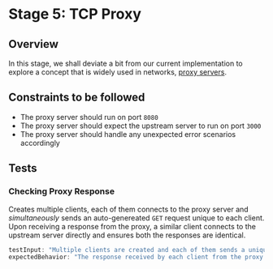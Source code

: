# Stage 5: TCP Proxy

## Overview
In this stage, we shall deviate a bit from our current implementation to explore a concept that is widely used in networks, [proxy servers](https://en.wikipedia.org/wiki/Proxy_server). 


## Constraints to be followed
- The proxy server should run on port `8080`
- The proxy server should expect the upstream server to run on port `3000`
- The proxy server should handle any unexpected error scenarios accordingly


## Tests

### Checking Proxy Response
Creates multiple clients, each of them connects to the proxy server and _simultaneously_ sends an auto-genereated `GET` request unique to each client. Upon receiving a response from the proxy, a similar client connects to the upstream server directly and ensures both the responses are identical.
```js
testInput: "Multiple clients are created and each of them sends a unique message and expects a unique response"
expectedBehavior: "The response received by each client from the proxy server, should match the expected resopnse, as if the client was directly connected to the upstream server"
```